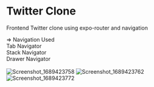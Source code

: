 # Twitter Clone
Frontend Twitter clone using expo-router and navigation

=> Navigation Used
<br/>Tab Navigator
<br/>Stack Navigator
<br/>Drawer Navigator
<br/>
<br/>![Screenshot_1689423758](https://github.com/Holat/Twitter/assets/105239299/a4d9b678-4a36-4e18-ba29-7e059c91c9d4)
![Screenshot_1689423762](https://github.com/Holat/Twitter/assets/105239299/4ed1cefd-279b-4c9d-815d-e5ad3c4765d8)
<br/>
![Screenshot_1689423772](https://github.com/Holat/Twitter/assets/105239299/c485bb27-f56d-4717-ab1a-486f92cf8ff0)
